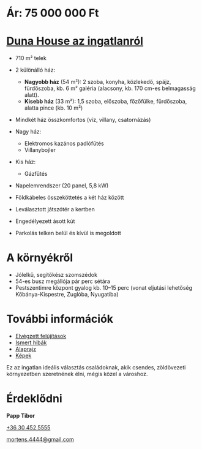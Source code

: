 # Ár: 75 000 000 Ft

# [Duna House az ingatlanról](https://dh.hu/ingatlan/HZ067330/elado-haz-budapest-18-kerulet)

* 710 m² telek
* 2 különálló ház:
  + **Nagyobb ház** (54 m²): 2 szoba, konyha, közlekedő, spájz, fürdőszoba, kb. 6 m² galéria (alacsony, kb. 170 cm-es belmagasság alatt).
  + **Kisebb ház** (33 m²): 1,5 szoba, előszoba, főzőfülke, fürdőszoba, alatta pince (kb.  10 m²)

* Mindkét ház összkomfortos (víz, villany, csatornázás)
* Nagy ház:
  + Elektromos kazános padlófűtés
  + Villanybojler
* Kis ház:
  + Gázfűtés

* Napelemrendszer (20 panel, 5,8 kW)
* Földkábeles összeköttetés a két ház között
* Leválasztott játszótér a kertben
* Engedélyezett ásott kút
* Parkolás telken belül és kívül is megoldott

# A környékről

* Jólelkű, segítőkész szomszédok
* 54-es busz megállója pár perc sétára
* Pestszentimre központ gyalog kb. 10–15 perc (vonat eljutási lehetőség Kőbánya-Kispestre, Zuglóba, Nyugatiba)

# További információk

* [Elvégzett felújítások](https://github.com/Mortens4444/Brigad-47/blob/main/For%20sale/Fel%C3%BAj%C3%ADt%C3%A1sok.txt)
* [Ismert hibák](https://github.com/Mortens4444/Brigad-47/blob/main/For%20sale/Hib%C3%A1k.txt)
* [Alaprajz](https://github.com/Mortens4444/Brigad-47/blob/main/Alaprajz/Alaprajz%20(Kerttel).pdf)
* [Képek](https://github.com/Mortens4444/Brigad-47/tree/main/K%C3%A9pek)

Ez az ingatlan ideális választás családoknak, akik csendes, zöldövezeti környezetben szeretnének élni, mégis közel a városhoz.

# Érdeklődni

**Papp Tibor**

[+36 30 452 5555](tel:+36304525555)

[mortens.4444@gmail.com](mailto:mortens.4444@gmail.com)

